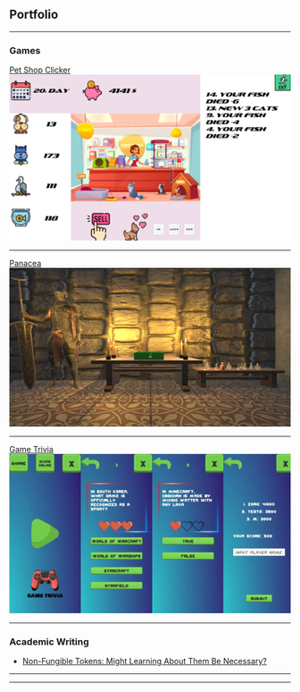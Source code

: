 ## Portfolio

---

### Games

[Pet Shop Clicker](https://mirna7.itch.io/pet-shop-clicker/)
<img src="/images/PetShop.png?raw=true"/>

---
[Panacea](https://nonygl.itch.io/panacea/)
<img src="images/Panacea.jpeg?raw=true"/>

---
[Game Trivia](https://play.google.com/store/apps/details?id=com.GamePinataStudios.GamingTrivia/)
<img src="images/GameTrivia.jpg?raw=true"/>

---

### Academic Writing

- [Non-Fungible Tokens: Might Learning About
Them Be Necessary?](https://ieeexplore.ieee.org/document/9803425/)


---




---

